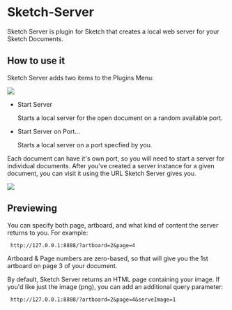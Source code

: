 # Sketch-Server

Sketch Server is plugin for Sketch that creates a local web server for your Sketch Documents.

## How to use it ##

Sketch Server adds two items to the Plugins Menu:

![](https://i.imgur.com/ZEmnVPP.png)

- Start Server

  Starts a local server for the open document on a random available port.
  
- Start Server on Port...

  Starts a local server on a port specfied by you.
  
  
Each document can have it's own port, so you will need to start a server for individual documents.
After you've created a server instance for a given document, you can visit it using the URL Sketch Server gives you.

![](https://i.imgur.com/gEhh23W.png)

## Previewing ##

You can specify both page, artboard, and what kind of content the server returns to you. For example:

     http://127.0.0.1:8888/?artboard=2&page=4
     
Artboard & Page numbers are zero-based, so that will give you the 1st artboard on page 3 of your document.

By default, Sketch Server returns an HTML page containing your image.
If you'd like just the image (png), you can add an additional query parameter:

     http://127.0.0.1:8888/?artboard=2&page=4&serveImage=1
